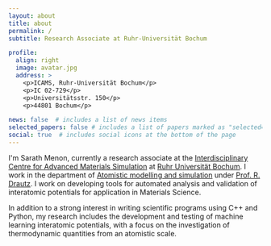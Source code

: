 ```yaml
---
layout: about
title: about
permalink: /
subtitle: Research Associate at Ruhr-Universität Bochum

profile:
  align: right
  image: avatar.jpg
  address: >
    <p>ICAMS, Ruhr-Universität Bochum</p>
    <p>IC 02-729</p>
    <p>Universitätsstr. 150</p>
    <p>44801 Bochum</p>

news: false  # includes a list of news items
selected_papers: false # includes a list of papers marked as "selected={true}"
social: true  # includes social icons at the bottom of the page
---
```


I'm Sarath Menon, currently a research associate at the [Interdisciplinary Centre for Advanced Materials Simulation](http://www.icams.de/content/) at [Ruhr Universität Bochum](https://www.ruhr-uni-bochum.de/en). I work in the department of [Atomistic modelling and simulation](http://www.icams.de/content/departments/atomistic-modelling-and-simulation/) under [Prof. R. Drautz](http://www.icams.de/content/people/icams-staff-members/?detail=6). I work on developing tools for automated analysis and validation of interatomic potentials for application in Materials Science.

In addition to a strong interest in writing scientific programs using C++ and Python,
my research includes the development and testing of machine learning interatomic potentials, with a focus on the investigation of thermodynamic quantities from an atomistic scale.
